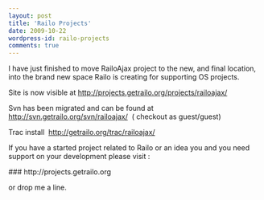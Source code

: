```yaml
---
layout: post
title: 'Railo Projects'
date: 2009-10-22
wordpress-id: railo-projects
comments: true
---
```

<p>I have just finished to move RailoAjax project to the new, and final location, into the brand new space Railo is creating for supporting OS projects.</p>
<!--more-->
<p>Site is now visible at <a title="http://projects.getrailo.org/projects/railoajax/" href="http://projects.getrailo.org/projects/railoajax/">http://projects.getrailo.org/projects/railoajax/</a></p>  <p>Svn has been migrated and can be found at <a title="http://projects.getrailo.org/projects/railoajax/" href="http://svn.getrailo.org/svn/railoajax/">http://svn.getrailo.org/svn/railoajax/</a>&#160; ( checkout as guest/guest)</p>  <p>Trac install&#160; <a title="http://projects.getrailo.org/projects/railoajax/" href="http://getrailo.org/trac/railoajax/">http://getrailo.org/trac/railoajax/</a></p>  <p>If you have a started project related to Railo or an idea you and you need support on your development please visit :</p>  ### http://projects.getrailo.org  <p>or drop me a line. </p>
